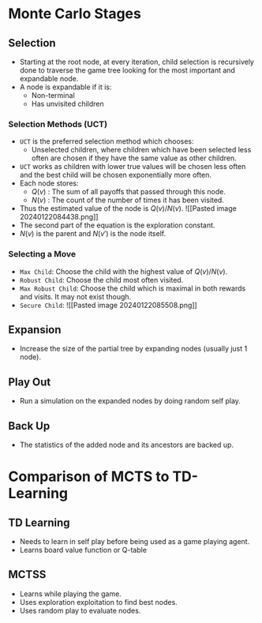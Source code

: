 # Monte Carlo Stages 
## Selection 
* Starting at the root node, at every iteration, child selection is recursively done to traverse the game tree looking for the most important and expandable node.
* A node is expandable if it is:
	* Non-terminal
	* Has unvisited children
### Selection Methods (UCT)
* `UCT` is the preferred selection method which chooses:
	* Unselected children, where children which have been selected less often are chosen if they have the same value as other children.
* `UCT` works as children with lower true values will be chosen less often and the best child will be chosen exponentially more often.
* Each node stores:
	* $Q(v)$ : The sum of all payoffs that passed through this node. 
	* $N(v)$ : The count of the number of times it has been visited. 
* Thus the estimated value of the node is $Q(v)/N(v)$.
![[Pasted image 20240122084438.png]]
* The second part of the equation is the exploration constant.
* $N(v)$ is the parent and $N(v')$ is the node itself.
### Selecting a Move
* `Max Child`: Choose the child with the highest value of  $Q(v)/N(v)$.
* `Robust Child`: Choose the child most often visited.
* `Max Robust Child`: Choose the child which is maximal in both rewards and visits. It may not exist though.
* `Secure Child`: ![[Pasted image 20240122085508.png]]
## Expansion 
* Increase the size of the partial tree by expanding nodes (usually just 1 node). 
## Play Out 
* Run a simulation on the expanded nodes by doing random self play.
## Back Up
* The statistics of the added node and its ancestors are backed up.

# Comparison of MCTS to TD-Learning
## TD Learning
* Needs to learn in self play before being used as a game playing agent. 
* Learns board value function or Q-table 
## MCTSS
* Learns while playing the game. 
* Uses exploration exploitation to find best nodes. 
* Uses random play to evaluate nodes.